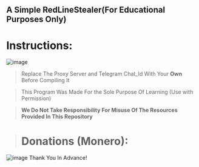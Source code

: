 ## A Simple RedLineStealer(For Educational Purposes Only)

# Instructions:

![image](https://user-images.githubusercontent.com/94680549/206546946-cbc09f1c-3698-40e6-90a3-9de1f8fc11de.png)

>Replace The Proxy Server and Telegram Chat_Id With Your **Own** Before Compiling It

>This Program Was Made For the Sole Purpose Of Learning (Use with Permission)

>**We Do Not Take Responsibility For Misuse Of The Resources Provided In This Repository**


># Donations (Monero):



![image](https://user-images.githubusercontent.com/94680549/212542546-a9bb3280-76bd-4142-90a1-2859c7c3a7e3.png)
Thank You In Advance!


